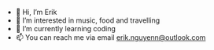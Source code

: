 - 👋 Hi, I’m Erik
- 👀 I’m interested in music, food and travelling
- 🌱 I’m currently learning coding
- 📫 You can reach me via email erik.nguyenn@outlook.com

<!---
eriknguyenn/eriknguyenn is a ✨ special ✨ repository because its `README.md` (this file) appears on your GitHub profile.
You can click the Preview link to take a look at your changes.
--->
